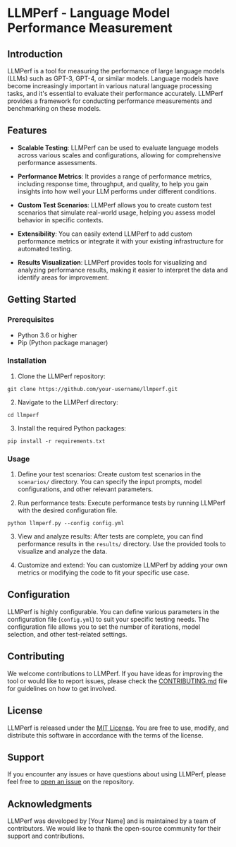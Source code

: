 # LLMPerf - Language Model Performance Measurement

## Introduction

LLMPerf is a tool for measuring the performance of large language models (LLMs) such as GPT-3, GPT-4, or similar models. Language models have become increasingly important in various natural language processing tasks, and it's essential to evaluate their performance accurately. LLMPerf provides a framework for conducting performance measurements and benchmarking on these models.

## Features

- **Scalable Testing**: LLMPerf can be used to evaluate language models across various scales and configurations, allowing for comprehensive performance assessments.

- **Performance Metrics**: It provides a range of performance metrics, including response time, throughput, and quality, to help you gain insights into how well your LLM performs under different conditions.

- **Custom Test Scenarios**: LLMPerf allows you to create custom test scenarios that simulate real-world usage, helping you assess model behavior in specific contexts.

- **Extensibility**: You can easily extend LLMPerf to add custom performance metrics or integrate it with your existing infrastructure for automated testing.

- **Results Visualization**: LLMPerf provides tools for visualizing and analyzing performance results, making it easier to interpret the data and identify areas for improvement.

## Getting Started

### Prerequisites

- Python 3.6 or higher
- Pip (Python package manager)

### Installation

1. Clone the LLMPerf repository:

```git clone https://github.com/your-username/llmperf.git```

2. Navigate to the LLMPerf directory:

```cd llmperf```

3. Install the required Python packages:

```pip install -r requirements.txt```

### Usage

1. Define your test scenarios: Create custom test scenarios in the `scenarios/` directory. You can specify the input prompts, model configurations, and other relevant parameters.

2. Run performance tests: Execute performance tests by running LLMPerf with the desired configuration file.

```python llmperf.py --config config.yml```

3. View and analyze results: After tests are complete, you can find performance results in the `results/` directory. Use the provided tools to visualize and analyze the data.

4. Customize and extend: You can customize LLMPerf by adding your own metrics or modifying the code to fit your specific use case.

## Configuration

LLMPerf is highly configurable. You can define various parameters in the configuration file (`config.yml`) to suit your specific testing needs. The configuration file allows you to set the number of iterations, model selection, and other test-related settings.

## Contributing

We welcome contributions to LLMPerf. If you have ideas for improving the tool or would like to report issues, please check the [CONTRIBUTING.md](CONTRIBUTING.md) file for guidelines on how to get involved.

## License

LLMPerf is released under the [MIT License](LICENSE). You are free to use, modify, and distribute this software in accordance with the terms of the license.

## Support

If you encounter any issues or have questions about using LLMPerf, please feel free to [open an issue](https://github.com/your-username/llmperf/issues) on the repository.

## Acknowledgments

LLMPerf was developed by [Your Name] and is maintained by a team of contributors. We would like to thank the open-source community for their support and contributions.
